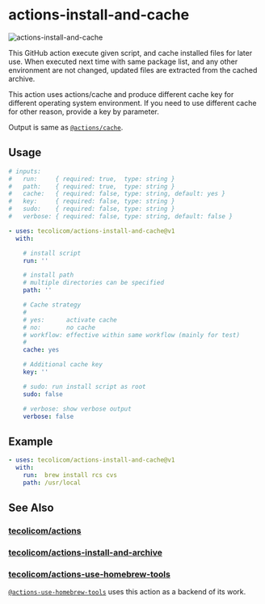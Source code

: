 # actions-install-and-cache

![actions-install-and-cache](https://github.com/tecolicom/actions-install-and-cache/actions/workflows/test.yml/badge.svg)

This GitHub action execute given script, and cache installed files for
later use.  When executed next time with same package list, and any
other environment are not changed, updated files are extracted from
the cached archive.

This action uses actions/cache and produce different cache key for
different operating system environment.  If you need to use different
cache for other reason, provide a key by parameter.

Output is same as [`@actions/cache`](https://github.com/actions/cache).

## Usage

```yaml
# inputs:
#   run:     { required: true,  type: string }
#   path:    { required: true,  type: string }
#   cache:   { required: false, type: string, default: yes }
#   key:     { required: false, type: string }
#   sudo:    { required: false, type: string }
#   verbose: { required: false, type: string, default: false }

- uses: tecolicom/actions-install-and-cache@v1
  with:

    # install script
    run: ''

    # install path
    # multiple directories can be specified
    path: ''

    # Cache strategy
    #
    # yes:      activate cache
    # no:       no cache
    # workflow: effective within same workflow (mainly for test)
    #
    cache: yes

    # Additional cache key
    key: ''

    # sudo: run install script as root
    sudo: false

    # verbose: show verbose output
    verbose: false
```

## Example

```yaml
- uses: tecolicom/actions-install-and-cache@v1
  with:
    run:  brew install rcs cvs
    path: /usr/local
```

## See Also

### [tecolicom/actions](https://github.com/tecolicom/actions)

### [tecolicom/actions-install-and-archive](https://github.com/tecolicom/actions-install-and-archive)

### [tecolicom/actions-use-homebrew-tools](https://github.com/tecolicom/actions-use-homebrew-tools)

[`@actions-use-homebrew-tools`](https://github.com/tecolicom/actions-use-homebrew-tools)
uses this action as a backend of its work.
